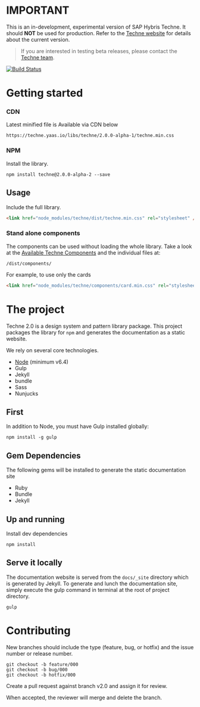 
# IMPORTANT

This is an in-development, experimental version of SAP Hybris Techne. It should **NOT** be used for production. Refer to the [Techne website](https://techne.yaas.io) for details about the current version.

> If you are interested in testing beta releases, please contact the [Techne team](mailto:techne@sap.com).

[![Build Status](https://travis-ci.org/SAP/techne.svg?branch=v2.0)](https://travis-ci.org/SAP/techne)

# Getting started

### CDN

Latest minified file is Available via CDN below

```
https://techne.yaas.io/libs/techne/2.0.0-alpha-1/techne.min.css
```
### NPM

Install the library.

````
npm install techne@2.0.0-alpha-2 --save
````
## Usage

Include the full library.

```html
<link href="node_modules/techne/dist/techne.min.css" rel="stylesheet" />
```

### Stand alone components

The components can be used without loading the whole library. Take a look at the [Available Techne Components](https://github.com/SAP/techne/wiki/Techne-Components) and the individual files at:

```
/dist/components/
```

For example, to use only the cards
```html
<link href="node_modules/techne/components/card.min.css" rel="stylesheet" />
````

# The project

Techne 2.0 is a design system and pattern library package. This project packages the library for `npm` and generates the documentation as a static website.

We rely on several core technologies.

* [Node](https://nodejs.org/) (minimum v6.4)
* Gulp
* Jekyll
* bundle
* Sass
* Nunjucks

## First
In addition to Node, you must have Gulp installed globally:

`npm install -g gulp`

## Gem Dependencies
The following gems will be installed to generate the static documentation site

* Ruby
* Bundle
* Jekyll

## Up and running
Install dev dependencies

`npm install`

## Serve it locally
The documentation website is served from the `docs/_site` directory which is generated by Jekyll. To generate and lunch the documentation site, simply execute the gulp command in terminal at the root of project directory.

`gulp`

# Contributing
New branches should include the type (feature, bug, or hotfix) and the issue number or release number.

```
git checkout -b feature/000
git checkout -b bug/000
git checkout -b hotfix/000
```

Create a pull request against branch  v2.0  and assign it for review.

When accepted, the reviewer will merge and delete the branch.
